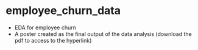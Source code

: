 # employee_churn_data
- EDA for employee churn 
- A poster created as the final output of the data analysis (download the pdf to access to the hyperlink)
